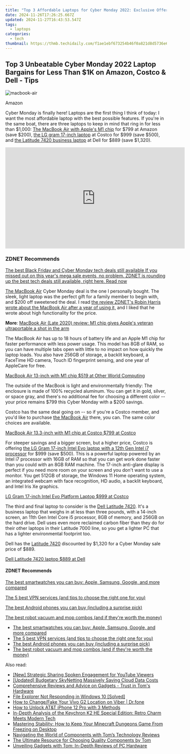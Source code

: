 ```yaml
---
title: "Top 3 Affordable Laptops for Cyber Monday 2022: Exclusive Offers From Costco, Amazon & Dell - Insights"
date: 2024-11-26T17:26:25.667Z
updated: 2024-11-27T16:43:53.547Z
tags:
  - laptops
categories:
  - tech
thumbnail: https://thmb.techidaily.com/f1ae1ebf673254b46f0a821d8d5736e61a916c4eb6fabc72096593a99e32594f.png
---
```


## Top 3 Unbeatable Cyber Monday 2022 Laptop Bargains for Less Than $1K on Amazon, Costco & Dell - Tips

![macbook-air](https://www.zdnet.com/a/img/resize/c9c6fb900c48deaba99d4551fe229875700c8509/2022/11/28/7923203e-c043-4be7-b6f6-1f39d24a267c/macbook-air-m1.jpg?auto=webp&width=1280)

Amazon

Cyber Monday is finally here! Laptops are the first thing I think of today: I want the most affordable laptop with the best possible features. If you're in the same boat, there are three laptops to keep in mind that ring in for less than $1,000: [The MacBook Air with Apple's M1 chip](https://buy.geni.us/Proxy.ashx?TSID=368250&GR%5FURL=https%3A%2F%2Fwww.amazon.com%2FApple-MacBook-13-inch-256GB-Storage%2Fdp%2FB08N5LNQCX%3Ftag%3Dzd-buy-button-20%26ascsubtag%3D%5F%5FCOM%5FCLICK%5FID%5F%5F%7C9726ad23-f28c-4202-9966-09e24683054e%7Cdtp&dtb=1) for $799 at Amazon (save $200), [the LG gram 17-inch laptop](https://www.anrdoezrs.net/links/9041660/type/dlg/sid/zd-%5F%5FCOM%5FCLICK%5FID%5F%5F-dtp/https://www.costco.com/lg-gram-17%22-intel-evo-platform-laptop---12th-gen-intel-i7-1260p---2560-x-1600-display---windows-11.product.100971154.html) at Costco for $999 (save $500), and [the Latitude 7420 business laptop](https://shop-links.co/link/?exclusive=1&publisher_slug=itechdaily19598&url=https%3A%2F%2Fwww.anrdoezrs.net%2Flinks%2F9041660%2Ftype%2Fdlg%2Fsid%2Fzd-%255F%255FCOM%255FCLICK%255FID%255F%255F-dtp%2Fhttps%3A%2F%2Fdeals.dell.com%2Fen-us%2Fproductdetail%2Ffqnp) at Dell for $889 (save $1,320). 

<!-- affiliate ads begin -->
<iframe width="560" height="315" src="https://www.youtube.com/embed/GBWcw6rXIdg?si=Tlue44bW-bPA4tH9&autoplay=1" title="YouTube video player" frameborder="0" allow="accelerometer; autoplay; clipboard-write; encrypted-media; gyroscope; picture-in-picture; web-share" referrerpolicy="strict-origin-when-cross-origin" allowfullscreen></iframe>
<!-- affiliate ads end -->

### **ZDNET** Recommends

[The best Black Friday and Cyber Monday tech deals still available If you missed out on this year's mega sale events, no problem. ZDNET is rounding up the best tech deals still available, right here.  Read now](https://www.zdnet.com/collection/cyber-monday/)

[The MacBook Air](https://buy.geni.us/Proxy.ashx?TSID=368250&GR%5FURL=https%3A%2F%2Fwww.amazon.com%2FApple-MacBook-13-inch-256GB-Storage%2Fdp%2FB08N5LNQCX%3Ftag%3Dzd-buy-button-20%26ascsubtag%3D%5F%5FCOM%5FCLICK%5FID%5F%5F%7C9726ad23-f28c-4202-9966-09e24683054e%7Cdtp&dtb=1) Cyber Monday deal is the one I personally bought. The sleek, light laptop was the perfect gift for a family member to begin with, and $200 off sweetened the deal. I read [the review ZDNET's Robin Harris wrote about the MacBook Air after a year of using it,](https://www.zdnet.com/article/m1-macbook-air-long-term-review/) and I liked that he wrote about high functionality for the price. 

**More**: [MacBook Air (Late 2020) review: M1 chip gives Apple's veteran ultraportable a shot in the arm](https://www.zdnet.com/product/apple-macbook-air-late-2020/)

The MacBook Air has up to 18 hours of battery life and an Apple M1 chip for faster performance with less power usage. This model has 8GB of RAM, so you can have multiple tabs open with little to no impact on how quickly the laptop loads. You also have 256GB of storage, a backlit keyboard, a FaceTime HD camera, Touch ID fingerprint sensing, and one year of AppleCare for free. 

[MacBook Air 13-inch with M1 chip $519 at Other World Computing](https://www.dpbolvw.net/click-3586864-13737027?url=https%3A%2F%2Feshop.macsales.com%2Fconfigure-my-mac%2Fapple-macbook-air-apple-silicon-13-inch-late-2020%3Futm%5Fsource%3Daffiliate%26utm%5Fmedium%3Dshoppingengine%26utm%5Fcampaign%3Dcj&amp;sid=zd-%5F%5FCOM%5FCLICK%5FID%5F%5F-dtp)

The outside of the MacBook is light and environmentally friendly: The enclosure is made of 100% recycled aluminum. You can get it in gold, silver, or space gray, and there's no additional fee for choosing a different color -- your price remains $799 this Cyber Monday with a $200 savings.

Costco has the same deal going on -- so if you're a Costco member, and you'd like to purchase [the MacBook Air](https://www.anrdoezrs.net/links/9041660/type/dlg/sid/zd-%5F%5FCOM%5FCLICK%5FID%5F%5F-dtp/https://www.costco.com/macbook-air-13.3%22---apple-m1-chip-8-core-cpu%2c-7-core-gpu---8gb-memory---256gb-ssd-silver.product.100688289.html) there, you can. The same color choices are available.

[MacBook Air 13.3-inch with M1 chip at Costco $799 at Costco](https://www.anrdoezrs.net/links/9041660/type/dlg/sid/zd-%5F%5FCOM%5FCLICK%5FID%5F%5F-dtp/https://www.costco.com/macbook-air-13.3%22---apple-m1-chip-8-core-cpu%2c-7-core-gpu---8gb-memory---256gb-ssd-silver.product.100688289.html)

For steeper savings and a bigger screen, but a higher price, Costco is offering [the LG Gram 17-inch Intel Evo laptop with a 12th Gen Intel i7 processor](https://www.anrdoezrs.net/links/9041660/type/dlg/sid/zd-%5F%5FCOM%5FCLICK%5FID%5F%5F-dtp/https://www.costco.com/lg-gram-17%22-intel-evo-platform-laptop---12th-gen-intel-i7-1260p---2560-x-1600-display---windows-11.product.100971154.html) for $999 (save $500). This is a powerful laptop powered by an Intel i7 processor with 16GB of RAM so that you can get work done faster than you could with an 8GB RAM machine. The 17-inch anti-glare display is perfect if you need more room on your screen and you don't want to use a monitor. You get 512GB of storage, the Windows 11 Home operating system, an integrated webcam with face recognition, HD audio, a backlit keyboard, and Intel Iris Xe graphics.

[LG Gram 17-inch Intel Evo Platform Laptop $999 at Costco](https://www.anrdoezrs.net/links/9041660/type/dlg/sid/zd-%5F%5FCOM%5FCLICK%5FID%5F%5F-dtp/https://www.costco.com/lg-gram-17%22-intel-evo-platform-laptop---12th-gen-intel-i7-1260p---2560-x-1600-display---windows-11.product.100971154.html)

The third and final laptop to consider is the [Dell Latitude 7420](https://shop-links.co/link/?exclusive=1&publisher_slug=itechdaily19598&url=https%3A%2F%2Fwww.anrdoezrs.net%2Flinks%2F9041660%2Ftype%2Fdlg%2Fsid%2Fzd-%255F%255FCOM%255FCLICK%255FID%255F%255F-dtp%2Fhttps%3A%2F%2Fdeals.dell.com%2Fen-us%2Fproductdetail%2Ffqnp). It's a business laptop that weighs in at less than three pounds, with a 14-inch screen, an 11th Gen Intel Core i5 processor, 8GB of memory, and 256GB on the hard drive. Dell uses even more reclaimed carbon fiber than they do for their other laptops in their Latitude 7000 line, so you get a lighter PC that has a lighter environmental footprint too. 

Dell has the [Latitude 7420](https://shop-links.co/link/?exclusive=1&publisher_slug=itechdaily19598&url=https%3A%2F%2Fwww.anrdoezrs.net%2Flinks%2F9041660%2Ftype%2Fdlg%2Fsid%2Fzd-%255F%255FCOM%255FCLICK%255FID%255F%255F-dtp%2Fhttps%3A%2F%2Fdeals.dell.com%2Fen-us%2Fproductdetail%2Ffqnp) discounted by $1,320 for a Cyber Monday sale price of $889\. 

[Dell Latitude 7420 laptop $889 at Dell](https://shop-links.co/link/?exclusive=1&publisher_slug=itechdaily19598&url=https%3A%2F%2Fwww.anrdoezrs.net%2Flinks%2F9041660%2Ftype%2Fdlg%2Fsid%2Fzd-%255F%255FCOM%255FCLICK%255FID%255F%255F-dtp%2Fhttps%3A%2F%2Fdeals.dell.com%2Fen-us%2Fproductdetail%2Ffqnp)

#### **ZDNET** Recommends

[The best smartwatches you can buy: Apple, Samsung, Google, and more compared](https://www.zdnet.com/article/best-smartwatch/ "The best smartwatches you can buy: Apple, Samsung, Google, and more compared")

[The 5 best VPN services (and tips to choose the right one for you)](https://www.zdnet.com/article/best-vpn/ "The 5 best VPN services (and tips to choose the right one for you)")

[The best Android phones you can buy (including a surprise pick)](https://www.zdnet.com/article/best-android-phone/ "The best Android phones you can buy (including a surprise pick)")

[The best robot vacuum and mop combos (and if they're worth the money)](https://www.zdnet.com/article/best-robot-vacuum-mop/ "The best robot vacuum and mop combos (and if they're worth the money)")

* [The best smartwatches you can buy: Apple, Samsung, Google, and more compared](https://www.zdnet.com/article/best-smartwatch/ "The best smartwatches you can buy: Apple, Samsung, Google, and more compared")
* [The 5 best VPN services (and tips to choose the right one for you)](https://www.zdnet.com/article/best-vpn/ "The 5 best VPN services (and tips to choose the right one for you)")
* [The best Android phones you can buy (including a surprise pick)](https://www.zdnet.com/article/best-android-phone/ "The best Android phones you can buy (including a surprise pick)")
* [The best robot vacuum and mop combos (and if they're worth the money)](https://www.zdnet.com/article/best-robot-vacuum-mop/ "The best robot vacuum and mop combos (and if they're worth the money)")

<ins class="adsbygoogle"
     style="display:block"
     data-ad-format="autorelaxed"
     data-ad-client="ca-pub-7571918770474297"
     data-ad-slot="1223367746"></ins>

<ins class="adsbygoogle"
     style="display:block"
     data-ad-client="ca-pub-7571918770474297"
     data-ad-slot="8358498916"
     data-ad-format="auto"
     data-full-width-responsive="true"></ins>

<span class="atpl-alsoreadstyle">Also read:</span>
<div><ul>
<li><a href="https://fox-cloud.techidaily.com/new-strategic-sharing-spoken-engagement-for-youtube-viewers/"><u>[New] Strategic Sharing Spoken Engagement for YouTube Viewers</u></a></li>
<li><a href="https://fox-helps.techidaily.com/updated-budgetary-skynetting-massively-saving-cloud-data-costs/"><u>[Updated] Budgetary SkyNetting Massively Saving Cloud Data Costs</u></a></li>
<li><a href="https://hardware-reviews.techidaily.com/comprehensive-reviews-and-advice-on-gadgets-trust-in-toms-hardware/"><u>Comprehensive Reviews and Advice on Gadgets - Trust in Tom's Hardware</u></a></li>
<li><a href="https://common-error.techidaily.com/file-explorer-not-responding-in-windows-10-solved/"><u>File Explorer Not Responding in Windows 10 [Solved]</u></a></li>
<li><a href="https://location-social.techidaily.com/how-to-changefake-your-vivo-g2-location-on-viber-drfone-by-drfone-virtual-android/"><u>How to Change/Fake Your Vivo G2 Location on Viber | Dr.fone</u></a></li>
<li><a href="https://sim-unlock.techidaily.com/how-to-unlock-atandt-iphone-12-pro-with-3-methods-by-drfone-ios/"><u>How to Unlock AT&T iPhone 12 Pro with 3 Methods</u></a></li>
<li><a href="https://hardware-reviews.techidaily.com/in-depth-analysis-of-the-keychron-k2-he-special-edition-retro-charm-meets-modern-tech/"><u>In-Depth Analysis of the Keychron K2 HE Special Edition: Retro Charm Meets Modern Tech</u></a></li>
<li><a href="https://win-blog.techidaily.com/mastering-stability-how-to-keep-your-minecraft-dungeons-game-from-freezing-on-desktop/"><u>Mastering Stability: How to Keep Your Minecraft Dungeons Game From Freezing on Desktop</u></a></li>
<li><a href="https://hardware-reviews.techidaily.com/navigating-the-world-of-components-with-toms-technology-reviews/"><u>Navigating the World of Components with Tom’s Technology Reviews</u></a></li>
<li><a href="https://hardware-reviews.techidaily.com/the-ultimate-resource-for-choosing-quality-components-by-tom/"><u>The Ultimate Resource for Choosing Quality Components by Tom</u></a></li>
<li><a href="https://hardware-reviews.techidaily.com/unveiling-gadgets-with-tom-in-depth-reviews-of-pc-hardware/"><u>Unveiling Gadgets with Tom: In-Depth Reviews of PC Hardware</u></a></li>
</ul></div>

